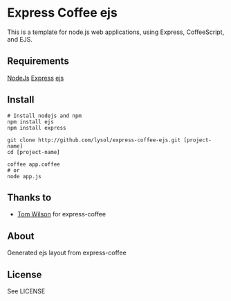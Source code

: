 # Express Coffee ejs

This is a template for node.js web applications, using Express, CoffeeScript, and EJS.

## Requirements

[NodeJs](http://nodejs.org)
[Express](http://expressjs.com)
[ejs](http://embeddedjs.com)

## Install

```
# Install nodejs and npm
npm install ejs
npm install express

git clone http://github.com/lysol/express-coffee-ejs.git [project-name]
cd [project-name]

coffee app.coffee
# or
node app.js
```

## Thanks to

* [Tom Wilson](http://github.com/twilson63) for express-coffee

## About

Generated ejs layout from express-coffee

## License

See LICENSE


